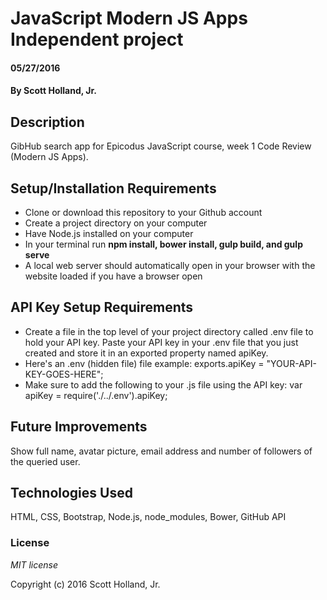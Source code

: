 # JavaScript Modern JS Apps Independent project

#### 05/27/2016

#### By Scott Holland, Jr.

## Description

GibHub search app for Epicodus JavaScript course, week 1 Code Review (Modern JS Apps).

## Setup/Installation Requirements

* Clone or download this repository to your Github account
* Create a project directory on your computer
* Have Node.js installed on your computer
* In your terminal run **npm install, bower install, gulp build, and gulp serve**
* A local web server should automatically open in your browser with the website loaded if you have a browser open

## API Key Setup Requirements

* Create a file in the top level of your project directory called .env file to hold your API key. Paste your API key in your .env file that you just created and store it in an exported property named apiKey.
* Here's an .env (hidden file) file example: exports.apiKey = "YOUR-API-KEY-GOES-HERE";
* Make sure to add the following to your .js file using the API key: var apiKey = require('./../.env').apiKey;

## Future Improvements

Show full name, avatar picture, email address and number of followers of the queried user.

## Technologies Used

HTML, CSS, Bootstrap, Node.js, node_modules, Bower, GitHub API

### License

*MIT license*

Copyright (c) 2016 Scott Holland, Jr.
